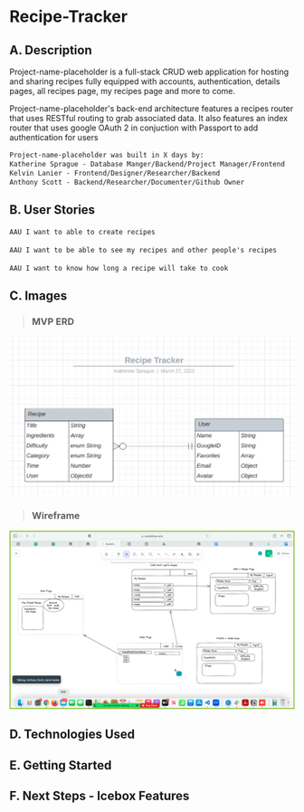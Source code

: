 # Recipe-Tracker
## A. Description
Project-name-placeholder is a full-stack CRUD web application for hosting and sharing recipes fully equipped with accounts, authentication, details pages, all recipes page, my recipes page and more to come.

Project-name-placeholder's back-end architecture features a recipes router that uses RESTful routing to grab associated data. It also features an index router that uses google OAuth 2 in conjuction with Passport to add authentication for users

    Project-name-placeholder was built in X days by:
    Katherine Sprague - Database Manger/Backend/Project Manager/Frontend
    Kelvin Lanier - Frontend/Designer/Researcher/Backend
    Anthony Scott - Backend/Researcher/Documenter/Github Owner


## B. User Stories
    AAU I want to able to create recipes

    AAU I want to be able to see my recipes and other people's recipes

    AAU I want to know how long a recipe will take to cook
## C. Images
>### MVP ERD

![MVP ERD](/public/images/MVP-ERD.png)

>###  Wireframe

![Wireframe](public/images/Wireframe.png)


## D. Technologies Used

## E. Getting Started

## F. Next Steps - Icebox Features